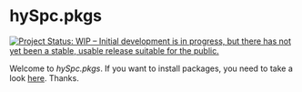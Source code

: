 # hySpc.pkgs

[![Project Status: WIP – Initial development is in progress, but there has not yet been a stable, usable release suitable for the public.](https://www.repostatus.org/badges/latest/wip.svg)](https://www.repostatus.org/#wip)

Welcome to *hySpc.pkgs*.  If you want to install packages, you need to take a look [here](https://r-hyperspec.github.io/hySpc.pkgs/).  Thanks.
